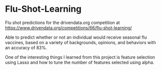 # Flu-Shot-Learning
Flu shot predictions for the drivendata.org competition at https://www.drivendata.org/competitions/66/flu-shot-learning/


Able to predict whether or not an individual would receive seasonal flu vaccines, based on a variety of backgrounds, opinions, and behaviors with an accuracy of 83%.

One of the interesting things I learned from this project is feature selection using Lasso and how to tune the number of features selected using alpha.
